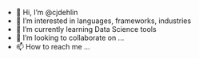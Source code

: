 - 👋 Hi, I’m @cjdehlin
- 👀 I’m interested in languages, frameworks, industries
- 🌱 I’m currently learning Data Science tools
- 💞️ I’m looking to collaborate on ...
- 📫 How to reach me ...

<!---
cjdehlin/cjdehlin is a ✨ special ✨ repository because its `README.md` (this file) appears on your GitHub profile.
You can click the Preview link to take a look at your changes.
--->
